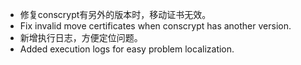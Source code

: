 - 修复conscrypt有另外的版本时，移动证书无效。
- Fix invalid move certificates when conscrypt has another version.
- 新增执行日志，方便定位问题。
- Added execution logs for easy problem localization.